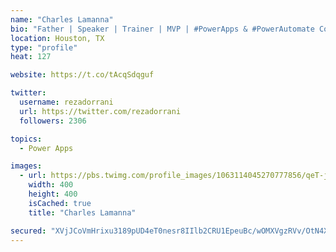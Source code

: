 ```yaml
---
name: "Charles Lamanna"
bio: "Father | Speaker | Trainer | MVP | #PowerApps & #PowerAutomate Community Super User | YouTuber Right-pointing triangle http://youtube.com/c/rezadorrani | Learn - Share - Clockwise rightwards and leftwards open circle arrows"
location: Houston, TX
type: "profile"
heat: 127

website: https://t.co/tAcqSdqguf

twitter:
  username: rezadorrani
  url: https://twitter.com/rezadorrani
  followers: 2306

topics:
  - Power Apps

images:
  - url: https://pbs.twimg.com/profile_images/1063114045270777856/qeT-jpWr_400x400.jpg
    width: 400
    height: 400
    isCached: true
    title: "Charles Lamanna"

secured: "XVjJCoVmHrixu3189pUD4eT0nesr8IIlb2CRU1EpeuBc/wOMXVgzRVv/OtN4XzqBpAOYG2fDM6S8bGOEsQLYvmNtywx1ZFmyBLlYygRT6wv2ErV0l7Wla1m1wJxQOoW+0DKJqKjnbAyzpPELx7UmCEDK+ZWXi4Q217zqeNrFTrAsHwkXHbDA+dXicpSbBSEdwTue9MEutWfu4UXEnnkEZtRLFvwjn9mTFUZepH9YihCTdwmzhYSfI5mGOZV7Yqxpm4C2r4pbAAVE4Kurs6PBl00NzSnFMf9/qqFFX4/MHbG2Cs8fmwAs2FEuQvaua0ODHYEgF+uLMBrxTMlPCGuC4HqWv3LuY7jDR2vWjwCVug3q515TMXq2xBqDXZc05BovLQL6YamdmpELU4AnhK9YvIA0Heqq7s4zAOXB0qrdqQ0=;aIYjjQL7twsfhvvRZ/VQZQ=="
---
```


